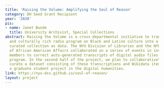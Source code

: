 ```yaml
---
title: 'Raising the Volume: Amplifying the Soul of Reason'
category: DH Seed Grant Recipient
year: '2020'
pis:
- name: Janet Bunde
  title: University Archivist, Special Collections
abstract: Raising the Volume is a cross-departmental initiative to transform a historically
  and culturally rich radio program on Black and Latino culture into a collaboratively
  curated collection as data. The NYU Division of Libraries and the NYU Institute
  of African American Affairs collaborated on a series of events in inviting community
  members to correct auto-generated transcripts of digital audio files of the radio
  program. In the second half of the project, we plan to collaboratively create and
  curate a dataset consisting of these transcriptions and Wikidata items and to support
  a graduate student project in the digital humanities.
link: https://nyu-dss.github.io/soul-of-reason/
layout: project
---
```

